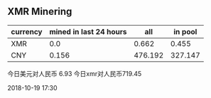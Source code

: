 ## XMR Minering

|currency|mined in last 24 hours|all|in pool|
|---|---|---|---|
|XMR|0.0|0.662|0.455|
|CNY|0.156|476.192|327.147|

今日美元对人民币 6.93	今日xmr对人民币719.45


2018-10-19 17:30